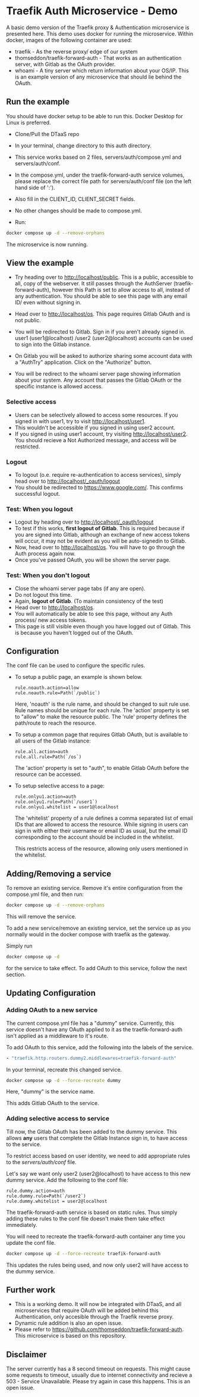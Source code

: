 # Traefik Auth Microservice - Demo

A basic demo version of the Traefik proxy &
Authentication microservice is presented here.
This demo uses docker for running the microservice.
Within docker, images of the following container are used:

- traefik - As the reverse proxy/ edge of our system
- thomseddon/traefik-forward-auth - That works as an
  authentication server, with Gitlab as the OAuth provider.
- whoami - A tiny server which return information about your OS/IP.
  This is an example version of any microservice
  that should lie behind the OAuth.

## Run the example

You should have docker setup to be able to run this.
Docker Desktop for Linux is preferred.

- Clone/Pull the DTaaS repo
- In your terminal, change directory to this auth directory.
- This service works based on 2 files,
  servers/auth/compose.yml and servers/auth/conf.
- In the compose.yml, under the traefik-forward-auth service volumes,
  please replace the correct file path for
  servers/auth/conf file (on the left hand side of ':').
- Also fill in the CLIENT_ID, CLIENT_SECRET fields.
- No other changes should be made to compose.yml.

- Run:

```bash
docker compose up -d --remove-orphans
```

The microservice is now running.

## View the example

- Try heading over to <http://localhost/public>.
  This is a public, accessible to all, copy of the webserver.
  It still passes through the AuthServer (traefik-forward-auth),
  however this Path is set to allow access to all,
  instead of any authentication.
  You should be able to see this page with any email ID/ even without signing in.

- Head over to <http://localhost/os>.
  This page requires Gitlab OAuth and is not public.
- You will be redirected to Gitlab. Sign in if you aren't already signed in.
  user1 (user1@localhost) /user2 (user2@localhost)
  accounts can be used to sign into the Gitlab instance.
- On Gitlab you will be asked to authorize sharing some
  account data with a "AuthTry" application.
  Click on the "Authorize" button.
- You will be redirect to the whoami server page
  showing information about your system.
  Any account that passes the Gitlab OAuth or
  the specific instance is allowed access.

### Selective access

- Users can be selectively allowed to access some resources.
  If you signed in with user1, try to visit <http://localhost/user1>.
- This wouldn't be accessible if you signed in using user2 account.
- If you signed in using user1 account, try visiting <http://localhost/user2>.
  You should recieve a Not Authorized message, and access will be restricted.

### Logout

- To logout (o.e. require re-authentication to access services),
  simply head over to <http://localhost/_oauth/logout>
- You should be redirected to <https://www.google.com/>.
  This confirms successful logout.

### Test: When you logout

- Logout by heading over to <http://localhost/_oauth/logout>
- To test if this works, **first logout of Gitlab**.
  This is required because if you are signed into Gitlab,
  although an exchange of new access tokens will occur,
  it may not be evident as you will be auto-signedin to Gitlab.
- Now, head over to <http://localhost/os>.
  You will have to go through the Auth process again now.
- Once you've passed OAuth, you will be shown the server page.

### Test: When you don't logout

- Close the whoami server page tabs (if any are open).
- Do not logout this time.
- Again, **logout of Gitlab**. (To maintain consistency of the test)
- Head over to <http://localhost/os>.
- You will automatically be able to see this page,
  without any Auth process/ new access tokens.
- This page is still visible even though you have logged out of Gitlab.
  This is because you haven't logged out of the OAuth.

## Configuration

The conf file can be used to configure the specific rules.

- To setup a public page, an example is shown below.

  ```text
  rule.noauth.action=allow
  rule.noauth.rule=Path(`/public`)
  ```

  Here, 'noauth' is the rule name, and should be changed to suit rule use.
  Rule names should be unique for each rule.
  The 'action' property is set to "allow" to make the resource public.
  The 'rule' property defines the path/route to reach the resource.

- To setup a common page that requires Gitlab OAuth,
  but is available to all users of the Gitlab instance:

  ```text
  rule.all.action=auth
  rule.all.rule=Path(`/os`)
  ```

  The 'action' property is set to "auth", to enable Gitlab
  OAuth before the resource can be accessed.

- To setup selective access to a page:

  ```text
  rule.onlyu1.action=auth
  rule.onlyu1.rule=Path(`/user1`)
  rule.onlyu1.whitelist = user1@localhost
  ```

  The 'whitelist' property of a rule defines a comma separated list
  of email IDs that are allowed to access the resource.
  While signing in users can sign in with either their username or email ID
  as usual, but the email ID corresponding to the
  account should be included in the whitelist.

  This restricts access of the resource,
  allowing only users mentioned in the whitelist.

## Adding/Removing a service

To remove an existing service. Remove it's
entire configuration from the compose.yml file,
and then run:

```bash
docker compose up -d --remove-orphans
```

This will remove the service.

To add a new service/remove an existing service,
set the service up as you normally would in the
docker compose with traefik as the gateway.

Simply run

```bash
docker compose up -d
```

for the service to take effect. To add OAuth to
this service, follow the next section.

## Updating Configuration

### Adding OAuth to a new service

The current compose.yml file has a "dummy" service.
Currently, this service doesn't have any OAuth applied to it
as the traefik-forward-auth isn't applied as a middleware to it's route.

To add OAuth to this service, add the following into the labels of the service.

```yaml
- "traefik.http.routers.dummy2.middlewares=traefik-forward-auth"
```

In your terminal, recreate this changed service.

```bash
docker compose up -d --force-recreate dummy
```

Here, "dummy" is the service name.

This adds Gitlab OAuth to the service.

### Adding selective access to service

Till now, the Gitlab OAuth has been added to the dummy service.
This allows **any** users that complete the Gitlab Instance sign in,
to have access to the service.

To restrict access based on user identity, we need to add
appropriate rules to the _servers/auth/conf_ file.

Let's say we want only user2 (user2@localhost) to have access
to this new dummy service. Add the following to the conf file:

```text
rule.dummy.action=auth
rule.dummy.rule=Path(`/user2`)
rule.dummy.whitelist = user2@localhost
```

The traefik-forward-auth service is based on static rules.
Thus simply adding these rules to the conf file doesn't make
them take effect immediately.

You will need to recreate the traefik-forward-auth container
any time you update the conf file.

```bash
docker compose up -d --force-recreate traefik-forward-auth
```

This updates the rules being used, and now only user2 will have
access to the dummy service.

## Further work

- This is a working demo. It will now be integrated with DTaaS,
  and all microservices that require OAuth will be added
  behind this Authentication,
  only accesible through the Traefik reverse proxy.
- Dynamic rule addition is also an open issue.
- Please refer to
  <https://github.com/thomseddon/traefik-forward-auth>.
  This microservice is based on this repository.

## Disclaimer

The server currently has a 8 second timeout on requests.
This might cause some requests to timeout,
usually due to internet connectivity
and recieve a 503 - Service Unavailable.
Please try again in case this happens.
This is an open issue.
